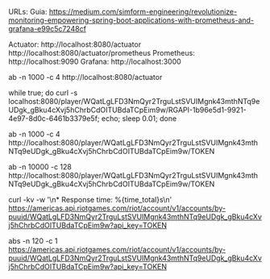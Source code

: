 URLs:
Guia:
https://medium.com/simform-engineering/revolutionize-monitoring-empowering-spring-boot-applications-with-prometheus-and-grafana-e99c5c7248cf

Actuator:
http://localhost:8080/actuator
http://localhost:8080/actuator/prometheus
Prometheus:
http://localhost:9090
Grafana:
http://localhost:3000

ab -n 1000 -c 4 http://localhost:8080/actuator

while true; do curl -s localhost:8080/player/WQatLgLFD3NmQyr2TrguLstSVUIMgnk43mthNTq9eUDgk_gBku4cXvj5hChrbCdOITUBdaTCpEim9w/RGAPI-1b96e5d1-9921-4e97-8d0c-6461b3379e5f; echo; sleep 0.01; done

ab -n 1000 -c 4 http://localhost:8080/player/WQatLgLFD3NmQyr2TrguLstSVUIMgnk43mthNTq9eUDgk_gBku4cXvj5hChrbCdOITUBdaTCpEim9w/TOKEN

ab -n 10000 -c 128 http://localhost:8080/player/WQatLgLFD3NmQyr2TrguLstSVUIMgnk43mthNTq9eUDgk_gBku4cXvj5hChrbCdOITUBdaTCpEim9w/TOKEN


curl -kv -w '\n* Response time: %{time_total}s\n' https://americas.api.riotgames.com/riot/account/v1/accounts/by-puuid/WQatLgLFD3NmQyr2TrguLstSVUIMgnk43mthNTq9eUDgk_gBku4cXvj5hChrbCdOITUBdaTCpEim9w?api_key=TOKEN

abs -n 120 -c 1 https://americas.api.riotgames.com/riot/account/v1/accounts/by-puuid/WQatLgLFD3NmQyr2TrguLstSVUIMgnk43mthNTq9eUDgk_gBku4cXvj5hChrbCdOITUBdaTCpEim9w?api_key=TOKEN